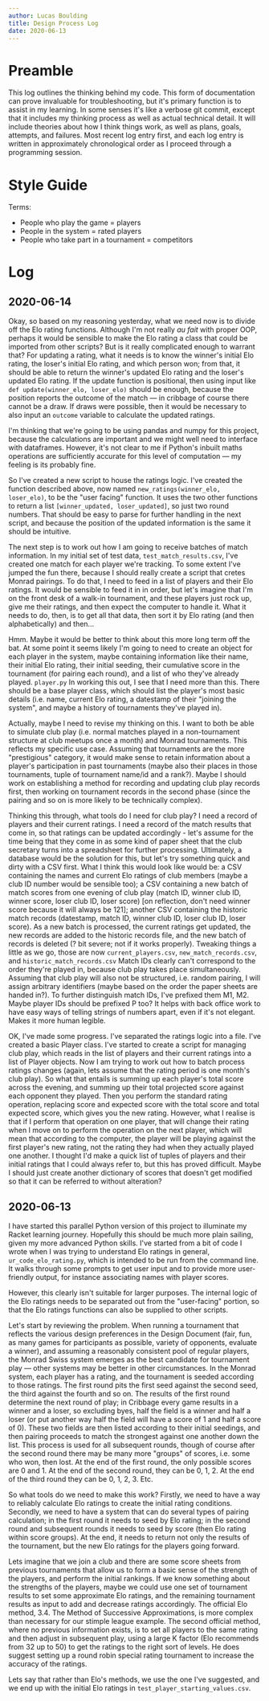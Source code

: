 ```yaml
---
author: Lucas Boulding
title: Design Process Log
date: 2020-06-13
---
```


# Preamble

This log outlines the thinking behind my code. This form of documentation can prove invaluable for troubleshooting, but it's primary function is to assist in my learning. In some senses it's like a verbose git commit, except that it includes my thinking process as well as actual technical detail. It will include theories about how I think things work, as well as plans, goals, attempts, and failures. Most recent log entry first, and each log entry is written in approximately chronological order as I proceed through a programming session. 


# Style Guide

Terms: 

- People who play the game = players
- People in the system = rated players
- People who take part in a tournament = competitors


# Log


## 2020-06-14

Okay, so based on my reasoning yesterday, what we need now is to divide off the Elo rating functions. Although I'm not really *au fait* with proper OOP, perhaps it would be sensible to make the Elo rating a class that could be imported from other scripts? But is it really complicated enough to warrant that? For updating a rating, what it needs is to know the winner's initial Elo rating, the loser's initial Elo rating, and which person won; from that, it should be able to return the winner's updated Elo rating and the loser's updated Elo rating. If the update function is positional, then using input like `def update(winner_elo, loser_elo)` should be enough, because the position reports the outcome of the match — in cribbage of course there cannot be a draw. If draws were possible, then it would be necessary to also input an `outcome` variable to calculate the updated ratings.


I'm thinking that we're going to be using pandas and numpy for this project, because the calculations are important and we might well need to interface with dataframes. However, it's not clear to me if Python's inbuilt maths operations are sufficiently accurate for this level of computation — my feeling is its probably fine.


So I've created a new script to house the ratings logic. I've created the function described above, now named `new_ratings(winner_elo, loser_elo)`, to be the "user facing" function. It uses the two other functions to return a list `[winner_updated, loser_updated]`, so just two round numbers. That should be easy to parse for further handling in the next script, and because the position of the updated information is the same it should be intuitive. 


The next step is to work out how I am going to receive batches of match information. In my initial set of test data, `test_match_results.csv`, I've created one match for each player we're tracking. To some extent I've jumped the fun there, because I should really create a script that cretes Monrad pairings. To do that, I need to feed in a list of players and their Elo ratings. It would be sensible to feed it in in order, but let's imagine that I'm on the front desk of a walk-in tournament, and these players just rock up, give me their ratings, and then expect the computer to handle it. What it needs to do, then, is to get all that data, then sort it by Elo rating (and then alphabetically) and then... 


Hmm. Maybe it would be better to think about this more long term off the bat. At some point it seems likely I'm going to need to create an object for each player in the system, maybe containing information like their name, their initial Elo rating, their initial seeding, their cumulative score in the tournament (for pairing each round), and a list of who they've already played. `player.py` In working this out, I see that I need more than this. There should be a base player class, which should list the player's most basic details (i.e. name, current Elo rating, a datestamp of their "joining the system", and maybe a history of tournaments they've played in).


Actually, maybe I need to revise my thinking on this. I want to both be able to simulate club play (i.e. normal matches played in a non-tournament structure at club meetups once a month) and Monrad tournaments. This reflects my specific use case. Assuming that tournaments are the more "prestigious" category, it would make sense to retain information about a player's participation in past tournaments (maybe also their places in those tournaments, tuple of tournament name/id and a rank?). Maybe I should work on establishing a method for recording and updating club play records first, then working on tournament records in the second phase (since the pairing and so on is more likely to be technically complex).


Thinking this through, what tools do I need for club play? I need a record of players and their current ratings. I need a record of the match results that come in, so that ratings can be updated accordingly - let's assume for the time being that they come in as some kind of paper sheet that the club secretary turns into a spreadsheet for further processing. Ultimately, a database would be the solution for this, but let's try something quick and dirty with a CSV first. What I think this would look like would be: a CSV containing the names and current Elo ratings of club members (maybe a club ID number would be sensible too); a CSV containing a new batch of match scores from one evening of club play (match ID, winner club ID, winner score, loser club ID, loser score) [on reflection, don't need winner score because it will always be 121]; another CSV containing the historic match records (datestamp, match ID, winner club ID, loser club ID, loser score). As a new batch is processed, the current ratings get updated, the new records are added to the historic records file, and the new batch of records is deleted (? bit severe; not if it works properly). Tweaking things a little as we go, those are now `current_players.csv`, `new_match_records.csv`, and `historic_match_records.csv` Match IDs clearly can't correspond to the order they're played in, because club play takes place simultaneously. Assuming that club play will also not be structured, i.e. random pairing, I will assign arbitrary identifiers (maybe based on the order the paper sheets are handed in?). To further distinguish match IDs, I've prefixed them M1, M2. Maybe player IDs should be prefixed P too? It helps with back office work to have easy ways of telling strings of numbers apart, even if it's not elegant. Makes it more human legible. 


OK, I've made some progress. I've separated the ratings logic into a file. I've created a basic Player class. I've started to create a script for managing club play, which reads in the list of players and their current ratings into a list of Player objects. Now I am trying to work out how to batch process ratings changes (again, lets assume that the rating period is one month's club play). So what that entails is summing up each player's total score across the evening, and summing up their total projected score against each opponent they played. Then you perform the standard rating operation, replacing score and expected score with the total score and total expected score, which gives you the new rating. However, what I realise is that if I perform that operation on one player, that will change their rating when I move on to perform the operation on the next player, which will mean that according to the computer, the player will be playing against the first player's new rating, not the rating they had when they actually played one another. I thought I'd make a quick list of tuples of players and their initial ratings that I could always refer to, but this has proved difficult. Maybe I should just create another dictionary of scores that doesn't get modified so that it can be referred to without alteration?  





## 2020-06-13

I have started this parallel Python version of this project to illuminate my Racket learning journey. Hopefully this should be much more plain sailing, given my more advanced Python skills. I've started from a bit of code I wrote when I was trying to understand Elo ratings in general, `ur_code_elo_rating.py`, which is intended to be run from the command line. It walks through some prompts to get user input and to provide more user-friendly output, for instance associating names with player scores.


However, this clearly isn't suitable for larger purposes. The internal logic of the Elo ratings needs to be separated out from the "user-facing" portion, so that the Elo ratings functions can also be supplied to other scripts. 


Let's start by reviewing the problem. When running a tournament that reflects the various design preferences in the Design Document (fair, fun, as many games for participants as possible, variety of opponents, evaluate a winner), and assuming a reasonably consistent pool of regular players, the Monrad Swiss system emerges as the best candidate for tournament play  — other systems may be better in other circumstances. In the Monrad system, each player has a rating, and the tournament is seeded according to those ratings. The first round pits the first seed against the second seed, the third against the fourth and so on. The results of the first round determine the next round of play; in Cribbage every game results in a winner and a loser, so excluding byes, half the field is a winner and half a loser (or put another way half the field will have a score of 1 and half a score of 0). These two fields are then listed according to their initial seedings, and then pairing proceeds to match the strongest against one another down the list. This process is used for all subsequent rounds, though of course after the second round there may be many more "groups" of scores, i.e. some who won, then lost. At the end of the first round, the only possible scores are 0 and 1. At the end of the second round, they can be 0, 1, 2. At the end of the third round they can be 0, 1, 2, 3. Etc. 


So what tools do we need to make this work? Firstly, we need to have a way to reliably calculate Elo ratings to create the initial rating conditions. Secondly, we need to have a system that can do several types of pairing calculation; in the first round it needs to seed by Elo rating; in the second round and subsequent rounds it needs to seed by score (then Elo rating within score groups). At the end, it needs to return not only the results of the tournament, but the new Elo ratings for the players going forward. 


Lets imagine that we join a club and there are some score sheets from previous tournaments that allow us to form a basic sense of the strength of the players, and perform the initial rankings. If we know something about the strengths of the players, maybe we could use one set of tournament results to set some approximate Elo ratings, and the remaining tournament results as input to add and decrease ratings accordingly. The official Elo method, 3.4. The Method of Successive Approximations, is more complex than necessary for our stimple league example. The second official method, where no previous information exists, is to set all players to the same rating and then adjust in subsequent play, using a large K factor (Elo recommends from 32 up to 50) to get the ratings to the right sort of levels. He does suggest setting up a round robin special rating tournament to increase the accuracy of the ratings. 


Lets say that rather than Elo's methods, we use the one I've suggested, and we end up with the initial Elo ratings in `test_player_starting_values.csv`.

